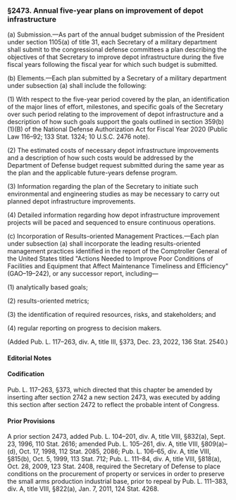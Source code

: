 ### §2473. Annual five-year plans on improvement of depot infrastructure ###

(a) Submission.—As part of the annual budget submission of the President under section 1105(a) of title 31, each Secretary of a military department shall submit to the congressional defense committees a plan describing the objectives of that Secretary to improve depot infrastructure during the five fiscal years following the fiscal year for which such budget is submitted.

(b) Elements.—Each plan submitted by a Secretary of a military department under subsection (a) shall include the following:

(1) With respect to the five-year period covered by the plan, an identification of the major lines of effort, milestones, and specific goals of the Secretary over such period relating to the improvement of depot infrastructure and a description of how such goals support the goals outlined in section 359(b)(1)(B) of the National Defense Authorization Act for Fiscal Year 2020 (Public Law 116–92; 133 Stat. 1324; 10 U.S.C. 2476 note).

(2) The estimated costs of necessary depot infrastructure improvements and a description of how such costs would be addressed by the Department of Defense budget request submitted during the same year as the plan and the applicable future-years defense program.

(3) Information regarding the plan of the Secretary to initiate such environmental and engineering studies as may be necessary to carry out planned depot infrastructure improvements.

(4) Detailed information regarding how depot infrastructure improvement projects will be paced and sequenced to ensure continuous operations.

(c) Incorporation of Results-oriented Management Practices.—Each plan under subsection (a) shall incorporate the leading results-oriented management practices identified in the report of the Comptroller General of the United States titled "Actions Needed to Improve Poor Conditions of Facilities and Equipment that Affect Maintenance Timeliness and Efficiency" (GAO–19–242), or any successor report, including—

(1) analytically based goals;

(2) results-oriented metrics;

(3) the identification of required resources, risks, and stakeholders; and

(4) regular reporting on progress to decision makers.

(Added Pub. L. 117–263, div. A, title III, §373, Dec. 23, 2022, 136 Stat. 2540.)

#### **Editorial Notes** ####

#### Codification ####

Pub. L. 117–263, §373, which directed that this chapter be amended by inserting after section 2742 a new section 2473, was executed by adding this section after section 2472 to reflect the probable intent of Congress.

#### Prior Provisions ####

A prior section 2473, added Pub. L. 104–201, div. A, title VIII, §832(a), Sept. 23, 1996, 110 Stat. 2616; amended Pub. L. 105–261, div. A, title VIII, §809(a)–(d), Oct. 17, 1998, 112 Stat. 2085, 2086; Pub. L. 106–65, div. A, title VIII, §815(b), Oct. 5, 1999, 113 Stat. 712; Pub. L. 111–84, div. A, title VIII, §818(a), Oct. 28, 2009, 123 Stat. 2408, required the Secretary of Defense to place conditions on the procurement of property or services in order to preserve the small arms production industrial base, prior to repeal by Pub. L. 111–383, div. A, title VIII, §822(a), Jan. 7, 2011, 124 Stat. 4268.